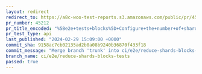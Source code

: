 ```yaml
---
layout: redirect
redirect_to: https://a8c-woo-test-reports.s3.amazonaws.com/public/pr/45212/api/index.html
pr_number: 45212
pr_title_encoded: "%5Be2e+tests+blocks%5D+Configure+the+number+of+shards+for+each+matrix+project"
pr_test_type: api
last_published: "2024-02-29 15:09:00 +0000"
commit_sha: 9158ac7cb02135ad2b0a08b9240b36870f433f18
commit_message: "Merge branch 'trunk' into ci/e2e/reduce-shards-blocks-tests"
branch_name: ci/e2e/reduce-shards-blocks-tests
passed: true
---
```

